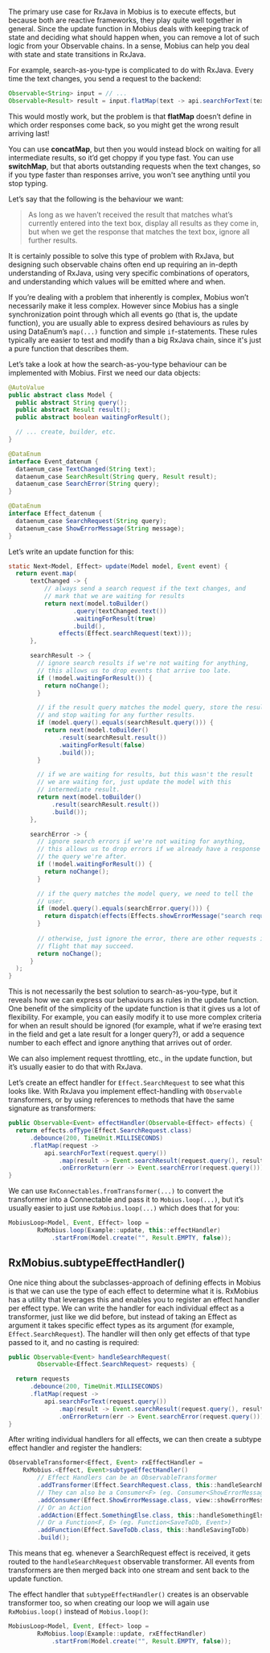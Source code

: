 The primary use case for RxJava in Mobius is to execute effects, but because both are reactive frameworks, they play quite well together in general. Since the update function in Mobius deals with keeping track of state and deciding what should happen when, you can remove a lot of such logic from your Observable chains. In a sense, Mobius can help you deal with state and state transitions in RxJava.

For example, search-as-you-type is complicated to do with RxJava. Every time the text changes, you send a request to the backend:

```java
Observable<String> input = // ...
Observable<Result> result = input.flatMap(text -> api.searchForText(text));
```

This would mostly work, but the problem is that **flatMap** doesn’t define in which order responses come back, so you might get the wrong result arriving last!

You can use **concatMap**, but then you would instead block on waiting for all intermediate results, so it’d get choppy if you type fast. You can use **switchMap**, but that aborts outstanding requests when the text changes, so if you type faster than responses arrive, you won't see anything until you stop typing.

Let’s say that the following is the behaviour we want:

> As long as we haven’t received the result that matches what’s currently entered into the text box, display all results as they come in, but when we get the response that matches the text box, ignore all further results.

It is certainly possible to solve this type of problem with RxJava, but designing such observable chains often end up requiring an in-depth understanding of RxJava, using very specific combinations of operators, and understanding which values will be emitted where and when.

If you’re dealing with a problem that inherently is complex, Mobius won’t necessarily make it less complex. However since Mobius has a single synchronization point through which all events go (that is, the update function), you are usually able to express desired behaviours as rules by using DataEnum’s `map(...)` function and simple `if`-statements. These rules typically are easier to test and modify than a big RxJava chain, since it's just a pure function that describes them.

Let’s take a look at how the search-as-you-type behaviour can be implemented with Mobius. First we need our data objects:

```java
@AutoValue
public abstract class Model {
  public abstract String query();
  public abstract Result result();
  public abstract boolean waitingForResult();

  // ... create, builder, etc.
}

@DataEnum
interface Event_datenum {
  dataenum_case TextChanged(String text);
  dataenum_case SearchResult(String query, Result result);
  dataenum_case SearchError(String query);
}

@DataEnum
interface Effect_datenum {
  dataenum_case SearchRequest(String query);
  dataenum_case ShowErrorMessage(String message);
}
```

Let’s write an update function for this:

```java
static Next<Model, Effect> update(Model model, Event event) {
  return event.map(
      textChanged -> {
          // always send a search request if the text changes, and
          // mark that we are waiting for results
          return next(model.toBuilder()
                  .query(textChanged.text())
                  .waitingForResult(true)
                  .build(),
              effects(Effect.searchRequest(text)));
      },

      searchResult -> {
        // ignore search results if we're not waiting for anything,
        // this allows us to drop events that arrive too late.
        if (!model.waitingForResult()) {
          return noChange();
        }

        // if the result query matches the model query, store the result
        // and stop waiting for any further results.
        if (model.query().equals(searchResult.query())) {
          return next(model.toBuilder()
              .result(searchResult.result())
              .waitingForResult(false)
              .build());
        }

        // if we are waiting for results, but this wasn't the result
        // we are waiting for, just update the model with this
        // intermediate result.
        return next(model.toBuilder()
            .result(searchResult.result())
            .build());
      },

      searchError -> { 
        // ignore search errors if we're not waiting for anything,
        // this allows us to drop errors if we already have a response to 
        // the query we're after.
        if (!model.waitingForResult()) {
          return noChange();
        }

        // if the query matches the model query, we need to tell the
        // user. 
        if (model.query().equals(searchError.query())) {
          return dispatch(effects(Effects.showErrorMessage("search request failed")));
        }
        
        // otherwise, just ignore the error, there are other requests in
        // flight that may succeed.
        return noChange();
      }
  );
}
```

This is not necessarily the best solution to search-as-you-type, but it reveals how we can express our behaviours as rules in the update function. One benefit of the simplicity of the update function is that it gives us a lot of flexibility. For example, you can easily modify it to use more complex criteria for when an result should be ignored (for example, what if we’re erasing text in the field and get a late result for a longer query?), or add a sequence number to each effect and ignore anything that arrives out of order.

We can also implement request throttling, etc., in the update function, but it’s usually easier to do that with RxJava.

Let’s create an effect handler for `Effect.SearchRequest` to see what this looks like. With RxJava you implement effect-handling with `Observable` transformers, or by using references to methods that have the same signature as transformers:

```java
public Observable<Event> effectHandler(Observable<Effect> effects) {
  return effects.ofType(Effect.SearchRequest.class)
      .debounce(200, TimeUnit.MILLISECONDS)
      .flatMap(request ->
          api.searchForText(request.query())
              .map(result -> Event.searchResult(request.query(), result))
              .onErrorReturn(err -> Event.searchError(request.query())));
}
```

We can use `RxConnectables.fromTransformer(...)` to convert the transformer into a Connectable and pass it to `Mobius.loop(...)`, but it’s usually easier to just use `RxMobius.loop(...)` which does that for you:

```java
MobiusLoop<Model, Event, Effect> loop =
        RxMobius.loop(Example::update, this::effectHandler)
            .startFrom(Model.create("", Result.EMPTY, false));
```


## RxMobius.subtypeEffectHandler()
One nice thing about the subclasses-approach of defining effects in Mobius is that we can use the type of each effect to determine what it is. RxMobius has a utility that leverages this and enables you to register an effect handler per effect type. We can write the handler for each individual effect as a transformer, just like we did before, but instead of taking an Effect as argument it takes specific effect types as its argument (for example, `Effect.SearchRequest`). The handler will then only get effects of that type passed to it, and no casting is required:

```java
public Observable<Event> handleSearchRequest(
        Observable<Effect.SearchRequest> requests) {

  return requests
      .debounce(200, TimeUnit.MILLISECONDS)
      .flatMap(request ->
          api.searchForText(request.query())
              .map(result -> Event.searchResult(request.query(), result))
              .onErrorReturn(err -> Event.searchError(request.query())));
}
```

After writing individual handlers for all effects, we can then create a subtype effect handler and register the handlers:

```java
ObservableTransformer<Effect, Event> rxEffectHandler =
    RxMobius.<Effect, Event>subtypeEffectHandler()
        // Effect Handlers can be an ObservableTransformer
        .addTransformer(Effect.SearchRequest.class, this::handleSearchRequest)
        // They can also be a Consumer<F> (eg. Consumer<ShowErrorMessage>)
        .addConsumer(Effect.ShowErrorMessage.class, view::showErrorMessage, AndroidSchedulers.mainThread())
        // Or an Action
        .addAction(Effect.SomethingElse.class, this::handleSomethingElse)
        // Or a Function<F, E> (eg. Function<SaveToDb, Event>)
        .addFunction(Effect.SaveToDb.class, this::handleSavingToDb)
        .build();
```

This means that eg. whenever a SearchRequest effect is received, it gets routed to the `handleSearchRequest` observable transformer. All events from transformers are then merged back into one stream and sent back to the update function.

The effect handler that `subtypeEffectHandler()` creates is an observable transformer too, so when creating our loop we will again use `RxMobius.loop()` instead of `Mobius.loop()`:

```java
MobiusLoop<Model, Event, Effect> loop =
        RxMobius.loop(Example::update, rxEffectHandler)
            .startFrom(Model.create("", Result.EMPTY, false));
```
